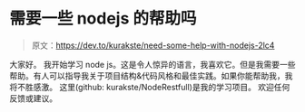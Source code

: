 # 需要一些 nodejs 的帮助吗

> 原文：<https://dev.to/kurakste/need-some-help-with-nodejs-2lc4>

大家好。
我开始学习 node js。这是令人惊异的语言，我喜欢它。但是我需要一些帮助。有人可以指导我关于项目结构&代码风格和最佳实践。如果你能帮助我，我将不胜感激。
这里(github: kurakste/NodeRestfull)是我的学习项目。
欢迎任何反馈或建议。